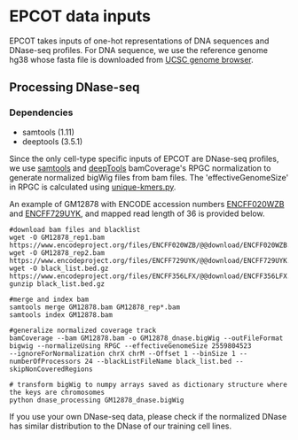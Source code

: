 # EPCOT data inputs

EPCOT takes inputs of one-hot representations of DNA sequences and DNase-seq profiles. For DNA sequence, we use the reference genome hg38 whose fasta file is downloaded from [UCSC genome browser](http://hgdownload.cse.ucsc.edu/goldenPath/hg38/bigZips/).
## Processing DNase-seq
### Dependencies
* samtools (1.11)
* deeptools (3.5.1)


Since the only cell-type specific inputs of EPCOT are DNase-seq profiles, we use [samtools](https://github.com/samtools/samtools) and [deepTools](https://github.com/deeptools/deepTools) bamCoverage's RPGC normalization to generate normalized bigWig files from bam files. The 'effectiveGenomeSize' in RPGC is calculated using [unique-kmers.py](https://github.com/dib-lab/khmer/blob/master/scripts/unique-kmers.py). 

An example of GM12878 with ENCODE accession numbers [ENCFF020WZB](https://www.encodeproject.org/experiments/ENCSR000EMT/) and [ENCFF729UYK](https://www.encodeproject.org/experiments/ENCSR000EMT/), and mapped read length of 36 is provided below.
```
#download bam files and blacklist
wget -O GM12878_rep1.bam https://www.encodeproject.org/files/ENCFF020WZB/@@download/ENCFF020WZB.bam
wget -O GM12878_rep2.bam https://www.encodeproject.org/files/ENCFF729UYK/@@download/ENCFF729UYK.bam
wget -O black_list.bed.gz https://www.encodeproject.org/files/ENCFF356LFX/@@download/ENCFF356LFX.bed.gz
gunzip black_list.bed.gz

#merge and index bam
samtools merge GM12878.bam GM12878_rep*.bam
samtools index GM12878.bam

#generalize normalized coverage track
bamCoverage --bam GM12878.bam -o GM12878_dnase.bigWig --outFileFormat bigwig --normalizeUsing RPGC --effectiveGenomeSize 2559804523 
--ignoreForNormalization chrX chrM --Offset 1 --binSize 1 --numberOfProcessors 24 --blackListFileName black_list.bed --skipNonCoveredRegions

# transform bigWig to numpy arrays saved as dictionary structure where the keys are chromosomes
python dnase_processing GM12878_dnase.bigWig
```
If you use your own DNase-seq data, please check if the normalized DNase has similar distribution to the DNase of our training cell lines.
